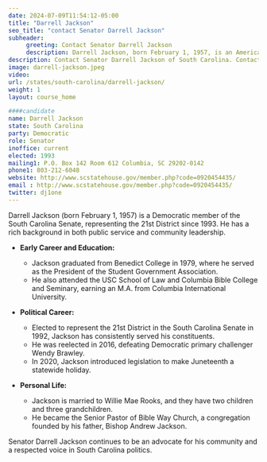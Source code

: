 ```yaml
---
date: 2024-07-09T11:54:12-05:00
title: "Darrell Jackson"
seo_title: "contact Senator Darrell Jackson"
subheader:
     greeting: Contact Senator Darrell Jackson
     description: Darrell Jackson, born February 1, 1957, is an American politician affiliated with the Democratic Party. He has been serving as a member of the South Carolina State Senate, representing District 21, since 1992.
description: Contact Senator Darrell Jackson of South Carolina. Contact information for Darrell Jackson includes email address, phone number, and mailing address.
image: darrell-jackson.jpeg
video:
url: /states/south-carolina/darrell-jackson/
weight: 1
layout: course_home

####candidate
name: Darrell Jackson
state: South Carolina
party: Democratic
role: Senator
inoffice: current
elected: 1993
mailing1: P.O. Box 142 Room 612 Columbia, SC 29202-0142
phone1: 803-212-6048
website: http://www.scstatehouse.gov/member.php?code=0920454435/
email : http://www.scstatehouse.gov/member.php?code=0920454435/
twitter: dj1one
---
```

Darrell Jackson (born February 1, 1957) is a Democratic member of the South Carolina Senate, representing the 21st District since 1993. He has a rich background in both public service and community leadership.

- **Early Career and Education:**
  - Jackson graduated from Benedict College in 1979, where he served as the President of the Student Government Association.
  - He also attended the USC School of Law and Columbia Bible College and Seminary, earning an M.A. from Columbia International University.

- **Political Career:**
  - Elected to represent the 21st District in the South Carolina Senate in 1992, Jackson has consistently served his constituents.
  - He was reelected in 2016, defeating Democratic primary challenger Wendy Brawley.
  - In 2020, Jackson introduced legislation to make Juneteenth a statewide holiday.

- **Personal Life:**
  - Jackson is married to Willie Mae Rooks, and they have two children and three grandchildren.
  - He became the Senior Pastor of Bible Way Church, a congregation founded by his father, Bishop Andrew Jackson.

Senator Darrell Jackson continues to be an advocate for his community and a respected voice in South Carolina politics.
